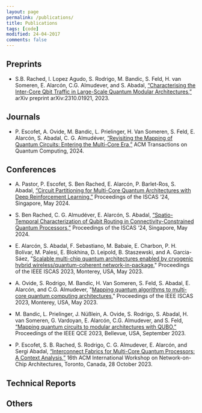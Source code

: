 ```yaml
---
layout: page
permalink: /publications/
title: Publications
tags: [code]
modified: 24-04-2017
comments: false
---
```



## Preprints
+ S.B. Rached, I. Lopez Agudo, S. Rodrigo, M. Bandic, S. Feld, H. van Someren, E. Alarcón, C.G. Almudever, and S. Abadal, [“Characterising the Inter-Core Qbit Traffic in Large-Scale Quantum Modular Architectures,”](https://arxiv.org/pdf/2310.01921.pdf) arXiv preprint arXiv:2310.01921, 2023.

## Journals
+ P. Escofet, A. Ovide, M. Bandic, L. Prielinger, H. Van Someren, S. Feld, E. Alarcón, S. Abadal, C. G. Almudéver, [“Revisiting the Mapping of Quantum Circuits: Entering the Multi-Core Era,”](https://arxiv.org/pdf/2403.17205.pdf) ACM Transactions on Quantum Computing, 2024.

## Conferences

+ A. Pastor, P. Escofet, S. Ben Rached, E. Alarcón, P. Barlet-Ros, S. Abadal, [“Circuit Partitioning for Multi-Core Quantum Architectures with Deep Reinforcement Learning,”](https://arxiv.org/pdf/2401.17976.pdf) Proceedings of the ISCAS ‘24, Singapore, May 2024.
  
+ S. Ben Rached, C. G. Almudéver, E. Alarcón, S. Abadal, [“Spatio-Temporal Characterization of Qubit Routing in Connectivity-Constrained Quantum Processors,”](https://arxiv.org/pdf/2402.00469.pdf) Proceedings of the ISCAS ‘24, Singapore, May 2024.

+ E. Alarcón, S. Abadal, F. Sebastiano, M. Babaie, E. Charbon, P. H. Bolívar, M. Palesi, E. Blokhina, D. Leipold, B. Staszewski, and A. Garcia-Sáez, "[Scalable multi-chip quantum architectures enabled by cryogenic hybrid wireless/quantum-coherent network-in-package](https://arxiv.org/abs/2303.14008)," Proceedings of the IEEE ISCAS 2023, Monterey, USA, May 2023.

+ A. Ovide, S. Rodrigo, M. Bandic, H. Van Someren, S. Feld, S. Abadal, E. Alarcón, and C.G. Almudever, "[Mapping quantum algorithms to multi-core quantum computing architectures](https://arxiv.org/abs/2303.16125)," Proceedings of the IEEE ISCAS 2023, Monterey, USA, May 2023.
  
+ M. Bandic, L. Prielinger, J. Nüßlein, A. Ovide, S. Rodrigo, S. Abadal, H. van Someren, G. Vardoyan, E. Alarcón, C.G. Almudever, and S. Feld, [“Mapping quantum circuits to modular architectures with QUBO,”](https://arxiv.org/pdf/2305.06687.pdf) Proceedings of the IEEE QCE 2023, Bellevue, USA, September 2023.
  
+ P. Escofet, S. B. Rached, S. Rodrigo, C. G. Almudever, E. Alarcón, and Sergi Abadal, [“Interconnect Fabrics for Multi-Core Quantum Processors: A Context Analysis,”](https://arxiv.org/pdf/2309.07313.pdf) 16th ACM International Workshop on Network-on-Chip Architectures, Toronto, Canada, 28 October 2023.



## Technical Reports


## Others














